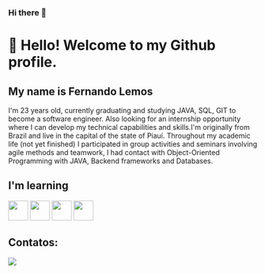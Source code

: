 ### Hi there 👋

# 👋 Hello! Welcome to my Github profile.
## My name is Fernando Lemos
 I'm 23 years old, currently graduating and studying JAVA, SQL, GIT to become a software engineer. Also looking for an internship opportunity where I can develop my technical capabilities and skills.I'm originally from Brazil and live in the capital of the state of Piauí.
Throughout my academic life (not yet finished) I participated in group activities and seminars involving agile methods and teamwork, I had contact with Object-Oriented Programming with JAVA, Backend frameworks and Databases.
 ## I'm learning

<img loading="lazy" src="https://cdn.jsdelivr.net/gh/devicons/devicon/icons/java/java-original.svg" width="40" height="40"/> <img loading="lazy" src="https://cdn.jsdelivr.net/gh/devicons/devicon/icons/linux/linux-original.svg" width="40" height="40"/> <img loading="lazy" src="https://cdn.jsdelivr.net/gh/devicons/devicon/icons/git/git-original.svg" width="40" height="40"/> <img loading="lazy" src="https://cdn.jsdelivr.net/gh/devicons/devicon/icons/mysql/mysql-original.svg" width="40" height="40"/>
 
## Contatos:

<div>

<a href="https://www.linkedin.com/in/fernando-lemos-7a1861239/" target="_blank"><img loading="lazy" src="https://img.shields.io/badge/-LinkedIn-%230077B5?style=for-the-badge&logo=linkedin&logoColor=white" target="_blank"></a>   
</div>

